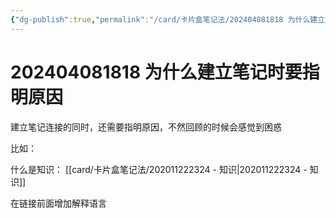 ```yaml
---
{"dg-publish":true,"permalink":"/card/卡片盒笔记法/202404081818 为什么建立笔记时要指明原因/","noteIcon":"2","created":"2024-04-08T18:18:22+08:00","updated":"2024-10-12T23:45:36+08:00"}
---
```



# 202404081818 为什么建立笔记时要指明原因

建立笔记连接的同时，还需要指明原因，不然回顾的时候会感觉到困惑

比如：

什么是知识： [[card/卡片盒笔记法/202011222324 - 知识\|202011222324 - 知识]]

在链接前面增加解释语言
